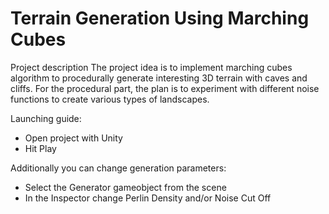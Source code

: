 # Terrain Generation Using Marching Cubes

Project description
The project idea is to implement marching cubes algorithm to procedurally generate interesting 3D terrain with caves and cliffs. For the procedural part, the plan is to experiment with different noise functions to create various types of landscapes.

Launching guide:
* Open project with Unity
* Hit Play
  
Additionally you can change generation parameters:
* Select the Generator gameobject from the scene
* In the Inspector change Perlin Density and/or Noise Cut Off
